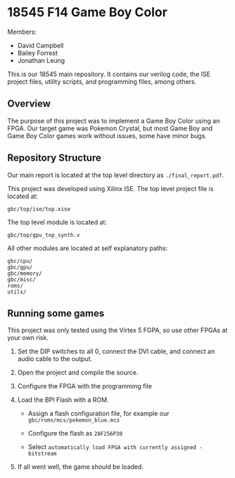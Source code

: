 18545 F14 Game Boy Color
========================

Members:

- David Campbell
- Bailey Forrest
- Jonathan Leung

This is our 18545 main repository. It contains our verilog code, the ISE project
files, utility scripts, and programming files, among others.


## Overview

The purpose of this project was to implement a Game Boy Color using an FPGA. Our
target game was Pokemon Crystal, but most Game Boy and Game Boy Color games work
without issues, some have minor bugs.


## Repository Structure

Our main report is located at the top level directory as `./final_report.pdf`.

This project was developed using Xilinx ISE. The top level project file is
located at:

    gbc/top/ise/top.xise


The top level module is located at:

    gbc/top/gpu_top_synth.v


All other modules are located at self explanatory paths:

    gbc/cpu/
    gbc/gpu/
    gbc/memory/
    gbc/misc/
    roms/
    utils/



## Running some games

This project was only tested using the Virtex 5 FGPA, so use other FPGAs at your
own risk.

1. Set the DIP switches to all 0, connect the DVI cable, and connect an audio
cable to the output.

2. Open the project and compile the source.

3. Configure the FPGA with the programming file

4. Load the BPI Flash with a ROM.
    - Assign a flash configuration file, for example our
    `gbc/roms/mcs/pokemon_blue.mcs`

    - Configure the flash as `28F256P30`
    - Select `automatically load FPGA with currently assigned - bitstream`

5. If all went well, the game should be loaded.
